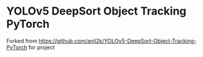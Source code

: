 # YOLOv5 DeepSort Object Tracking PyTorch

Forked from https://github.com/anil2k/YOLOv5-DeepSort-Object-Tracking-PyTorch for project
